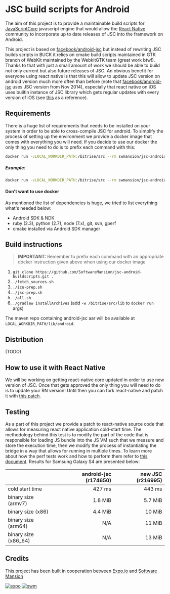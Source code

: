 # JSC build scripts for Android

The aim of this project is to provide a maintainable build scripts for [JavaScriptCore](https://www.webkit.org) javascript engine that would allow the [React Native](https://github.com/facebook/react-native) community to incorporate up to date releases of JSC into the framework on Android.

This project is based on [facebook/android-jsc](https://github.com/facebook/android-jsc) but instead of rewriting JSC builds scripts in BUCK it relies on cmake build scripts maintained in GTK branch of WebKit maintained by the WebkitGTK team (great work btw!). Thanks to that with just a small amount of work we should be able to build not only current but also future releases of JSC. An obvious benefit for everyone using react native is that this will allow to update JSC version on android version much more often than before (note that [facebook/android-jsc](https://github.com/facebook/android-jsc) uses JSC version from Nov 2014), especially that react native on iOS uses builtin instance of JSC library which gets regular updates with every version of iOS (see [this](https://opensource.apple.com/) as a reference).



## Requirements


There is a huge list of requirements that needs to be installed on your system in order to be able to cross-compile JSC for android. To simplify the process of setting up the environment we provide a docker image that comes with everything you will need. If you decide to use our docker the only thing you need to do is to prefix each command with this:
```sh
docker run -vLOCAL_WORKDIR_PATH:/bitrise/src --rm swmansion/jsc-android-buildscripts
```

##### Example:

```sh
docker run -vLOCAL_WORKDIR_PATH:/bitrise/src --rm swmansion/jsc-android-buildscripts ./fetch_sources.sh
```

#### Don't want to use docker

As mentioned the list of dependencies is huge, we tried to list everything what's needed below:
 - Android SDK & NDK
 - ruby (2.3), python (2.7), node (7.x), git, svn, gperf
 - cmake installed via Android SDK manager

## Build instructions

> **IMPORTANT:** Remember to prefix each command with an appropriate docker instruction given above when using our docker image

1. `git clone https://github.com/SoftwareMansion/jsc-android-buildscripts.git .`
2. `./fetch_sources.sh`
3. `./icu-prep.sh`
4. `./jsc-prep.sh`
5. `./all.sh`
6. `./gradlew installArchives` (add `-w /bitrise/src/lib` to `docker run` args)

The maven repo containing android-jsc aar will be available at `LOCAL_WORKDIR_PATH/lib/android`.

## Distribution

(TODO)

## How to use it with React Native

We will be working on getting react-native core updated in order to use new version of JSC. Once that gets approved the only thing you will need to do is to update your RN version! Until then you can fork react-native and patch it with [this patch](./patches/react-native.patch).

## Testing

As a part of this project we provide a patch to react-native source code that allows for measuring react native application cold-start time. The methodology behind this test is to modify the part of the code that is responsible for loading JS bundle into the JS VM such that we measure and store the execution time, then we modify the process of instantiating the bridge in a way that allows for running in multiple times. To learn more about how the perf tests work and how to perform them refer to [this document](./TESTING.md). Results for Samsung Galaxy S4 are presented below:

|                      | android-jsc (r174650) | new JSC (r216995) |
| -------------------- |----------------------:| -----------------:|
| cold start time      | 427 ms                | 443 ms            |
| binary size (armv7)  | 1.8 MiB               | 5.7 MiB           |
| binary size (x86)    | 4.4 MiB               | 10 MiB            |
| binary size (arm64)  | N/A                   | 11 MiB            |
| binary size (x86_64) | N/A                   | 13 MiB            |

## Credits

This project has been built in cooperation between [Expo.io](https://expo.io) and [Software Mansion](https://swmansion.com)

[![expo](https://avatars2.githubusercontent.com/u/12504344?v=3&s=100 "Expo.io")](https://expo.io)
[![swm](https://avatars1.githubusercontent.com/u/6952717?v=3&s=100 "Software Mansion")](https://swmansion.com)
